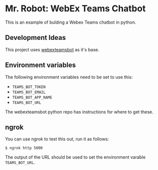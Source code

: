 # Mr. Robot: WebEx Teams Chatbot

This is an example of bulding a Webex Teams chatbot in python.

## Development Ideas

This project uses [webexteamsbot](https://github.com/hpreston/webexteamsbot) as it's base.

## Environment variables

The following environment variables need to be set to use this:

* `TEAMS_BOT_TOKEN`
* `TEAMS_BOT_EMAIL`
* `TEAMS_BOT_APP_NAME`
* `TEAMS_BOT_URL`

The webexteamsbot python repo has instructions for where to get these.

## ngrok

You can use ngrok to test this out, run it as follows:

```
$ ngrok http 5000
```

The output of the URL should be used to set the environment varable `TEAMS_BOT_URL`.